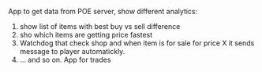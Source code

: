App to get data from POE server, show different analytics:

1. show list of items with best buy vs sell difference
2. sho which items are getting price fastest
3. Watchdog that check shop and when item is for sale for price X it sends message to player automatickly.
4. ... and so on. App for trades